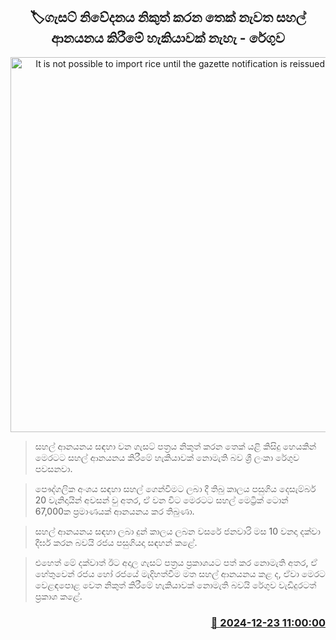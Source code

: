 <p align='center'><b><h2 align='center' title='It is not possible to import rice until the gazette notification is reissued - Customs'>🏷ගැසට් නිවේදනය නිකුත් කරන තෙක් නැවත සහල් ආනයනය කිරීමේ හැකියාවක් නැහැ - රේගුව</h2></b></p>
<p align='center'><img src='https://helakuru.sgp1.cdn.digitaloceanspaces.com/esana/images/lib/ricenew[1].jpg' width='600' alt='It is not possible to import rice until the gazette notification is reissued - Customs'></p>

> සහල් ආනයනය සඳහා වන ගැසට් පත්‍රය නිකුත් කරන තෙක් යළි කිසිදු හෙයකින් මෙරටට සහල් ආනයනය කිරීමේ හැකියාවක් නොමැති බව ශ්‍රී ලංකා රේගුව පවසනවා.

> පෞද්ගලික අංශය සඳහා සහල් ගෙන්වීමට ලබා දී තිබු කාලය පසුගිය දෙසැම්බර් 20 වැනිදායින් අවසන් වු අතර, ඒ වන විට මෙරටට සහල් මෙට්‍රික් ටොන් 67,000ක ප්‍රමාණයක් ආනයනය කර තිබුණා.

> සහල් ආනයනය සඳහා ලබා දුන් කාලය ලබන වසරේ ජනවාරි මස 10 වනදා දක්වා දීර්ඝ කරන බවයි රජය පසුගියදා සඳහන් කළේ.

> එහෙත් මේ දක්වාත් ඊට අදාල ගැසට් පත්‍රය ප්‍රකාශයට පත් කර නොමැති අතර, ඒ හේතුවෙන් රජය හෝ රජයේ මැදිහත්වීම මත සහල් ආනයනය කළ ද, ඒවා මෙරට වෙළඳපොළ වෙත නිකුත් කිරීමේ හැකියාවක් නොමැති බවයි රේගුව වැඩිදුරටත් ප්‍රකාශ කළේ. 



<h3 align='right'><a href='https://www.helakuru.lk/esana/p/106064/'>📅 2024-12-23 11:00:00</a></h3>
